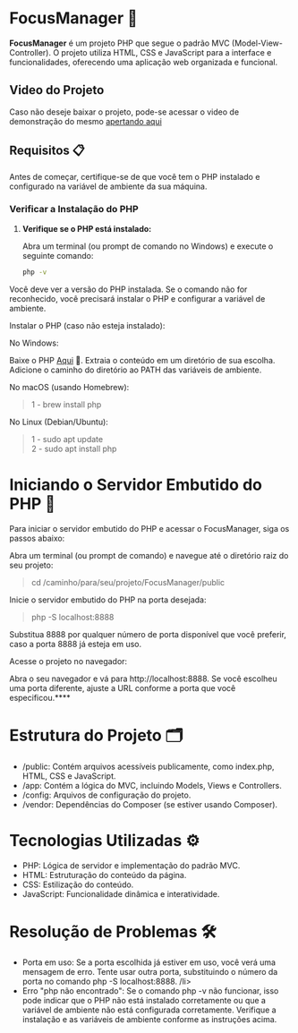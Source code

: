# FocusManager 🚀

**FocusManager** é um projeto PHP que segue o padrão MVC (Model-View-Controller). O projeto utiliza HTML, CSS e JavaScript para a interface e funcionalidades, oferecendo uma aplicação web organizada e funcional.

## Video do Projeto 
Caso não deseje baixar o projeto, pode-se acessar o video de demonstração do mesmo <a href="https://drive.google.com/file/d/1tcWujFqq6rfz9PBxyzqVQOUuLgpf4yyw/view?usp=sharing">apertando aqui</a>

## Requisitos 📋

Antes de começar, certifique-se de que você tem o PHP instalado e configurado na variável de ambiente da sua máquina.

### Verificar a Instalação do PHP

1. **Verifique se o PHP está instalado:**

   Abra um terminal (ou prompt de comando no Windows) e execute o seguinte comando:

   ```bash
   php -v


Você deve ver a versão do PHP instalada. Se o comando não for reconhecido, você precisará instalar o PHP e configurar a variável de ambiente.

Instalar o PHP (caso não esteja instalado):

No Windows:

Baixe o PHP <a href="https://www.php.net/downloads.php">Aqui</a> 💾.
Extraia o conteúdo em um diretório de sua escolha.
Adicione o caminho do diretório ao PATH das variáveis de ambiente.

No macOS (usando Homebrew):
<blockquote>
    1 - brew install php
</blockquote>

No Linux (Debian/Ubuntu):
<blockquote>
    1 - sudo apt update <br>
    2 - sudo apt install php
</blockquote>

<h1>Iniciando o Servidor Embutido do PHP 🚀</h1>
Para iniciar o servidor embutido do PHP e acessar o FocusManager, siga os passos abaixo:

Abra um terminal (ou prompt de comando) e navegue até o diretório raiz do seu projeto:
<blockquote>
    cd /caminho/para/seu/projeto/FocusManager/public
</blockquote>

Inicie o servidor embutido do PHP na porta desejada:
<blockquote>
    php -S localhost:8888
</blockquote>
Substitua 8888 por qualquer número de porta disponível que você preferir, caso a porta 8888 já esteja em uso.

Acesse o projeto no navegador:

Abra o seu navegador e vá para http://localhost:8888. Se você escolheu uma porta diferente, ajuste a URL conforme a porta que você especificou.****

<h1>Estrutura do Projeto 🗂️</h1>
<ul>
    <li>/public: Contém arquivos acessíveis publicamente, como index.php, HTML, CSS e JavaScript.</li>
    <li>/app: Contém a lógica do MVC, incluindo Models, Views e Controllers.</li>
    <li>/config: Arquivos de configuração do projeto.</li>
    <li>/vendor: Dependências do Composer (se estiver usando Composer).</li>
</ul>

<h1>Tecnologias Utilizadas ⚙️</h1>
<ul>
    <li>PHP: Lógica de servidor e implementação do padrão MVC.</li>
    <li>HTML: Estruturação do conteúdo da página.</li>
    <li>CSS: Estilização do conteúdo.</li>
    <li>JavaScript: Funcionalidade dinâmica e interatividade.</li>
</ul>

<h1>Resolução de Problemas 🛠️</h1>
<ul>
    <li>Porta em uso: Se a porta escolhida já estiver em uso, você verá uma mensagem de erro. Tente usar outra porta, substituindo o número da porta no comando php -S             localhost:8888.
    /li>
    <li>Erro "php não encontrado": Se o comando php -v não funcionar, isso pode indicar que o PHP não está instalado corretamente ou que a variável de ambiente não está configurada corretamente. Verifique a instalação e as variáveis de ambiente conforme as instruções acima.</li>
</ul>
